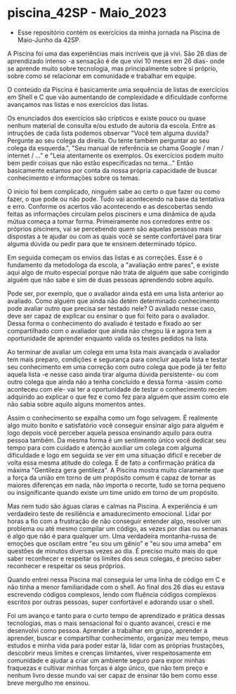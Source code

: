 # piscina_42SP - Maio_2023

- Esse repositório contém os exercícios da minha jornada na Piscina de Maio-Junho da 42SP.

A Piscina foi uma das experiências mais incríveis que já vivi. São 26 dias de aprendizado intenso -a sensação é de que vivi 10 meses em 26 dias- onde se aprende muito sobre tecnologia, mas principalmente sobre si próprio, sobre como se relacionar em comunidade e trabalhar em equipe.

O conteúdo da Piscina é basicamente uma sequência de listas de exercícios em Shell e C que vão aumentando de complexidade e dificuldade conforme avançamos nas listas e nos exercícios das listas.

Os enunciados dos exercícios são crípticos e existe pouco ou quase nenhum material de consulta e/ou estudo de autoria da escola. Entre as intruções de cada lista podemos observar "Você tem alguma duvida? Pergunte ao seu colega da direita. Ou tente também perguntar ao seu colega da esquerda.", "Seu manual de referência se chama Google / man / internet / ..." e "Leia atentamente os exemplos. Os exercícios podem muito bem pedir coisas que não estão especificadas no tema..." Então basicamente estamos por conta da nossa própria capacidade de buscar conhecimento e informações sobre os temas.

O início foi bem complicado, ninguém sabe ao certo o que fazer ou como fazer, o que pode ou não pode. Tudo vai acontecendo na base da tentativa e erro. Conforme os acertos vão acontecendo e as descobertas sendo feitas as informações circulam pelos pisciners e uma dinâmica de ajuda mútua começa a tomar forma. Primeiramente nos corredores entre os próprios pisciners, vai se percebendo quem são aquelas pessoas mais dispostas a te ajudar ou com as quais você se sente confortável para tirar alguma dúvida ou pedir para que te ensinem determinado tópico. 

Em seguida começam os envios das listas e as correções. Esse é o fundamento da metodologa da escola, a "avaliação entre pares", e existe aqui algo de muito especial porque não trata de alguém que sabe corrigindo alguém que não sabe e sim de duas pessoas aprendendo sobre aquilo. 

Pode ser, por exemplo, que o avaliador ainda está em uma lista anterior ao avaliado. Como alguém que ainda não detém determinado conhecimento pode avaliar outro que precisa ser testado nele? O avaliado nesse caso, deve ser capaz de explicar ou ensinar o que foi feito para o avaliador. Dessa forma o conhecimento do avaliado é testado e fixado ao ser compartilhado com o avaliador que ainda não chegou lá e agora tem a oportunidade de aprender enquanto valida os testes pedidos na lista. 

Ao terminar de avaliar um colega em uma lista mais avançada o avaliador tem mais preparo, condições e segurança para concluir aquela lista e testar seu conhecimento em uma correção com outro colega que pode já ter feito aquela lista -e nesse caso ainda tirar alguma dúvida persistente- ou com outro colega que ainda não a tenha concluído e dessa forma -assim como aconteceu com ele- vai ter a oportunidade de testar o conhecimento recém adquirido ao explicar o que fez e como fez para alguém que assim como ele não sabia sobre aquilo alguns momentos antes.

Assim o conhecimento se expalha como um fogo selvagem. É realmente algo muito bonito e satisfatório você conseguir ensinar algo para alguém e logo depois você perceber aquela pessoa ensinando aquilo para outra pessoa também. Da mesma forma é um sentimento único você dedicar seu tempo para com cuidado e atenção auxiliar um colega com alguma dificuldade e logo em seguida se ver em uma situação difícil e receber de volta essa mesma atitude do colega. É de fato a confirmação prática da máxima "Gentileza gera gentileza". A Piscina mostra muito claramente que a força da união em torno de um propósito comum é capaz de tornar as maiores diferenças em nada, não importa o recorte, tudo se torna pequeno ou insignificante quando existe um time unido em torno de um propósito.

Mas nem tudo são águas claras e calmas na Piscina. A experiência é um verdadeiro teste de resiliência e amadurecimento emocional. Lidar por horas a fio com a frustração de não conseguir entender algo, resolver um problema ou até mesmo compilar um código, as vezes por dias ou semanas é algo que não é para qualquer um. Uma verdadeira montanha-russa de emoções que oscilam entre "eu sou um gênio" e "eu sou uma ameba" em questôes de minutos diversas vezes ao dia. É preciso muito mais do que saber reconhecer e respeitar os limites dos seus colegas, é preciso saber reconhecer e respeitar os seus próprios.

Quando entrei nessa Piscina mal conseguia ler uma linha de código em C e não tinha a menor familiaridade com o shell. Ao final dos 26 dias eu estava escrevendo códigos complexos, lendo com fluência códigos complexos escritos por outras pessoas, super confortável e adorando usar o shell. 

Foi um avanço e tanto para o curto tempo de aprendizado e prática dessas tecnologias, mas o mais sensacional foi o quanto avancei, cresci e me desenvolvi como pessoa. Aprender a trabalhar em grupo, aprender a aprender, buscar e compartilhar conhecimento, organizar meu tempo, meus estudos e minha vida para poder estar lá, lidar com as próprias frustações, descobrir meus limites e crenças limitantes, viver respeitosamente em comunidade e ajudar a criar um ambiente seguro para expor minhas fraquezas e cultivar minhas forças é algo único, que não tem preço e nenhum livro desse mundo vai ser capaz de ensinar tão bem como esse breve mergulho me ensinou.



